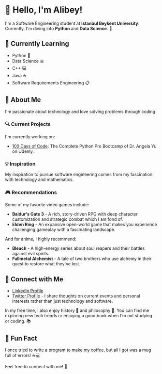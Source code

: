 # 👋 Hello, I'm Alibey!

I'm a Software Engineering student at **Istanbul Beykent University**. Currently, I'm diving into **Python** and **Data Science**. 🚀

## 🌱 Currently Learning
- Python 🐍
- Data Science 📊
- C++ 💻
- Java ☕
- Software Requirements Engineering 📋

## 💬 About Me
I'm passionate about technology and love solving problems through coding. 

### 🔍 Current Projects
I'm currently working on:
- [100 Days of Code](https://github.com/LVDark/100-Days-of-Code): The Complete Python Pro Bootcamp of Dr. Angela Yu on Udemy.

### 💡 Inspiration
My inspiration to pursue software engineering comes from my fascination with technology and mathematics. 

### 🎮 Recommendations
Some of my favorite video games include:
- **Baldur's Gate 3** - A rich, story-driven RPG with deep character customization and strategic combat which I am fond of.
- **Elden Ring** - An expansive open-world game that makes you experience challenging gameplay with a fascinating landscape.

And for anime, I highly recommend:
- **Bleach** - A high-energy series about soul reapers and their battles against evil spirits.
- **Fullmetal Alchemist** - A tale of two brothers who use alchemy in their quest to restore what they've lost.

## 🔗 Connect with Me
- [LinkedIn Profile](https://www.linkedin.com/in/alibey-%C3%B6zbay-b91072180/)
- [Twitter Profile](https://x.com/Alibeybay) - I share thoughts on current events and personal interests rather than just technology and software.

In my free time, I also enjoy history 📜 and philosophy 🧠. You can find me exploring new tech trends or enjoying a good book when I'm not studying or coding. 📚

## 🤔 Fun Fact
I once tried to write a program to make my coffee, but all I got was a mug full of errors! ☕💻

Feel free to connect with me! 🤝

